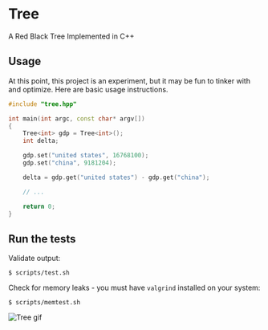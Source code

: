 # Tree

A Red Black Tree Implemented in C++

## Usage

At this point, this project is an experiment, but it may be fun to tinker
with and optimize. Here are basic usage instructions.

```c++
#include "tree.hpp"

int main(int argc, const char* argv[])
{
    Tree<int> gdp = Tree<int>();
    int delta;

    gdp.set("united states", 16768100);
    gdp.set("china", 9181204);

    delta = gdp.get("united states") - gdp.get("china");

    // ...

    return 0;
}

```

## Run the tests

Validate output:

```
$ scripts/test.sh
```

Check for memory leaks - you must have `valgrind` installed on your system:

```
$ scripts/memtest.sh
```

![Tree gif](http://i.giphy.com/ygUwDJOjip2.gif)
